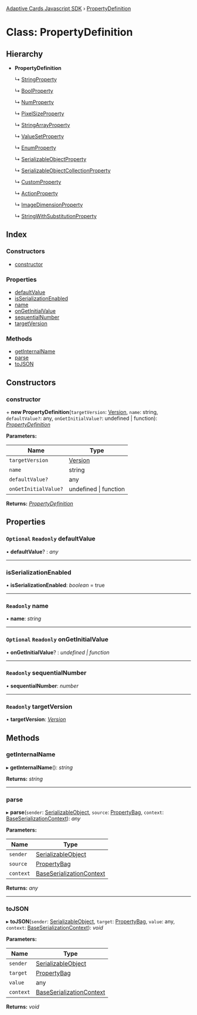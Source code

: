 [Adaptive Cards Javascript SDK](../README.md) › [PropertyDefinition](propertydefinition.md)

# Class: PropertyDefinition

## Hierarchy

* **PropertyDefinition**

  ↳ [StringProperty](stringproperty.md)

  ↳ [BoolProperty](boolproperty.md)

  ↳ [NumProperty](numproperty.md)

  ↳ [PixelSizeProperty](pixelsizeproperty.md)

  ↳ [StringArrayProperty](stringarrayproperty.md)

  ↳ [ValueSetProperty](valuesetproperty.md)

  ↳ [EnumProperty](enumproperty.md)

  ↳ [SerializableObjectProperty](serializableobjectproperty.md)

  ↳ [SerializableObjectCollectionProperty](serializableobjectcollectionproperty.md)

  ↳ [CustomProperty](customproperty.md)

  ↳ [ActionProperty](actionproperty.md)

  ↳ [ImageDimensionProperty](imagedimensionproperty.md)

  ↳ [StringWithSubstitutionProperty](stringwithsubstitutionproperty.md)

## Index

### Constructors

* [constructor](propertydefinition.md#constructor)

### Properties

* [defaultValue](propertydefinition.md#optional-readonly-defaultvalue)
* [isSerializationEnabled](propertydefinition.md#isserializationenabled)
* [name](propertydefinition.md#readonly-name)
* [onGetInitialValue](propertydefinition.md#optional-readonly-ongetinitialvalue)
* [sequentialNumber](propertydefinition.md#readonly-sequentialnumber)
* [targetVersion](propertydefinition.md#readonly-targetversion)

### Methods

* [getInternalName](propertydefinition.md#getinternalname)
* [parse](propertydefinition.md#parse)
* [toJSON](propertydefinition.md#tojson)

## Constructors

###  constructor

\+ **new PropertyDefinition**(`targetVersion`: [Version](version.md), `name`: string, `defaultValue?`: any, `onGetInitialValue?`: undefined | function): *[PropertyDefinition](propertydefinition.md)*

**Parameters:**

Name | Type |
------ | ------ |
`targetVersion` | [Version](version.md) |
`name` | string |
`defaultValue?` | any |
`onGetInitialValue?` | undefined &#124; function |

**Returns:** *[PropertyDefinition](propertydefinition.md)*

## Properties

### `Optional` `Readonly` defaultValue

• **defaultValue**? : *any*

___

###  isSerializationEnabled

• **isSerializationEnabled**: *boolean* = true

___

### `Readonly` name

• **name**: *string*

___

### `Optional` `Readonly` onGetInitialValue

• **onGetInitialValue**? : *undefined | function*

___

### `Readonly` sequentialNumber

• **sequentialNumber**: *number*

___

### `Readonly` targetVersion

• **targetVersion**: *[Version](version.md)*

## Methods

###  getInternalName

▸ **getInternalName**(): *string*

**Returns:** *string*

___

###  parse

▸ **parse**(`sender`: [SerializableObject](serializableobject.md), `source`: [PropertyBag](../README.md#propertybag), `context`: [BaseSerializationContext](baseserializationcontext.md)): *any*

**Parameters:**

Name | Type |
------ | ------ |
`sender` | [SerializableObject](serializableobject.md) |
`source` | [PropertyBag](../README.md#propertybag) |
`context` | [BaseSerializationContext](baseserializationcontext.md) |

**Returns:** *any*

___

###  toJSON

▸ **toJSON**(`sender`: [SerializableObject](serializableobject.md), `target`: [PropertyBag](../README.md#propertybag), `value`: any, `context`: [BaseSerializationContext](baseserializationcontext.md)): *void*

**Parameters:**

Name | Type |
------ | ------ |
`sender` | [SerializableObject](serializableobject.md) |
`target` | [PropertyBag](../README.md#propertybag) |
`value` | any |
`context` | [BaseSerializationContext](baseserializationcontext.md) |

**Returns:** *void*
